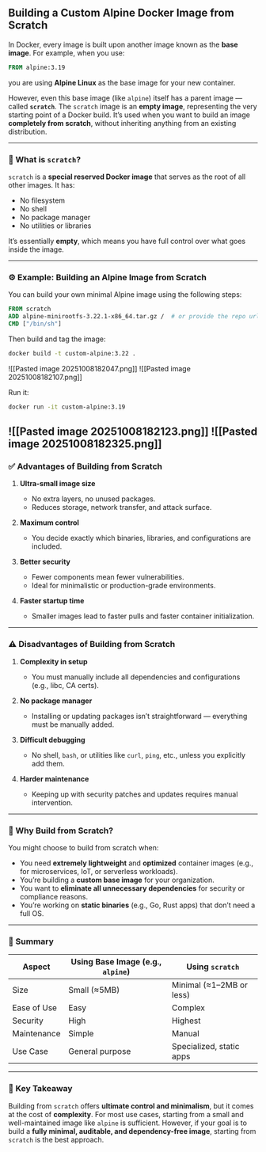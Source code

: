 ## Building a Custom Alpine Docker Image from Scratch

In Docker, every image is built upon another image known as the **base image**. For example, when you use:

```dockerfile
FROM alpine:3.19
````

you are using **Alpine Linux** as the base image for your new container.

However, even this base image (like `alpine`) itself has a parent image — called **`scratch`**.
The `scratch` image is an **empty image**, representing the very starting point of a Docker build. It’s used when you want to build an image **completely from scratch**, without inheriting anything from an existing distribution.

---

### 🧱 What is `scratch`?

`scratch` is a **special reserved Docker image** that serves as the root of all other images.
It has:

* No filesystem
* No shell
* No package manager
* No utilities or libraries

It’s essentially **empty**, which means you have full control over what goes inside the image.

---

### ⚙️ Example: Building an Alpine Image from Scratch

You can build your own minimal Alpine image using the following steps:

```dockerfile
FROM scratch
ADD alpine-minirootfs-3.22.1-x86_64.tar.gz /  # or provide the repo url where the minirootfs files are present
CMD ["/bin/sh"]
```

Then build and tag the image:

```bash
docker build -t custom-alpine:3.22 .
```

![[Pasted image 20251008182047.png]]
![[Pasted image 20251008182107.png]]

Run it:

```bash
docker run -it custom-alpine:3.19
```

![[Pasted image 20251008182123.png]]
![[Pasted image 20251008182325.png]]
---

### ✅ Advantages of Building from Scratch

1. **Ultra-small image size**

   * No extra layers, no unused packages.
   * Reduces storage, network transfer, and attack surface.

2. **Maximum control**

   * You decide exactly which binaries, libraries, and configurations are included.

3. **Better security**

   * Fewer components mean fewer vulnerabilities.
   * Ideal for minimalistic or production-grade environments.

4. **Faster startup time**

   * Smaller images lead to faster pulls and faster container initialization.

---

### ⚠️ Disadvantages of Building from Scratch

1. **Complexity in setup**

   * You must manually include all dependencies and configurations (e.g., libc, CA certs).

2. **No package manager**

   * Installing or updating packages isn’t straightforward — everything must be manually added.

3. **Difficult debugging**

   * No shell, `bash`, or utilities like `curl`, `ping`, etc., unless you explicitly add them.

4. **Harder maintenance**

   * Keeping up with security patches and updates requires manual intervention.

---

### 🧩 Why Build from Scratch?

You might choose to build from scratch when:

* You need **extremely lightweight** and **optimized** container images (e.g., for microservices, IoT, or serverless workloads).
* You’re building a **custom base image** for your organization.
* You want to **eliminate all unnecessary dependencies** for security or compliance reasons.
* You’re working on **static binaries** (e.g., Go, Rust apps) that don’t need a full OS.

---

### 🚀 Summary

| Aspect      | Using Base Image (e.g., `alpine`) | Using `scratch`          |
| ----------- | --------------------------------- | ------------------------ |
| Size        | Small (≈5MB)                      | Minimal (≈1–2MB or less) |
| Ease of Use | Easy                              | Complex                  |
| Security    | High                              | Highest                  |
| Maintenance | Simple                            | Manual                   |
| Use Case    | General purpose                   | Specialized, static apps |

---

### 🧠 Key Takeaway

Building from `scratch` offers **ultimate control and minimalism**, but it comes at the cost of **complexity**.
For most use cases, starting from a small and well-maintained image like `alpine` is sufficient.
However, if your goal is to build a **fully minimal, auditable, and dependency-free image**, starting from `scratch` is the best approach.



